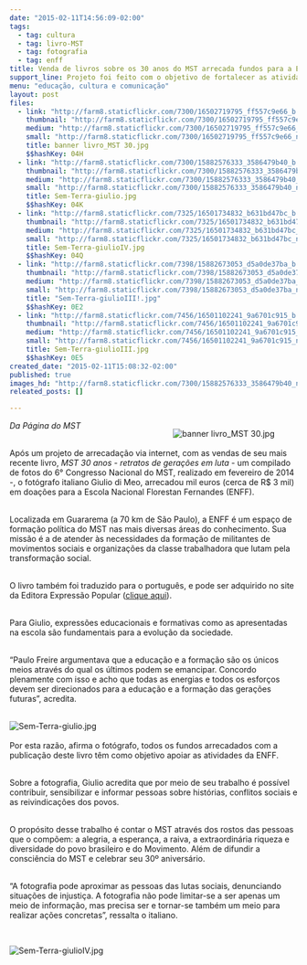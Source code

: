 ```yaml
---
date: "2015-02-11T14:56:09-02:00"
tags:
  - tag: cultura
  - tag: livro-MST
  - tag: fotografia
  - tag: enff
title: Venda de livros sobre os 30 anos do MST arrecada fundos para a ENFF
support_line: Projeto foi feito com o objetivo de fortalecer as atividades formativas e culturais oferecidas pela Escola Nacional Florestan Fernandes.
menu: "educação, cultura e comunicação"
layout: post
files:
  - link: "http://farm8.staticflickr.com/7300/16502719795_ff557c9e66_b.jpg"
    thumbnail: "http://farm8.staticflickr.com/7300/16502719795_ff557c9e66_t.jpg"
    medium: "http://farm8.staticflickr.com/7300/16502719795_ff557c9e66_z.jpg"
    small: "http://farm8.staticflickr.com/7300/16502719795_ff557c9e66_n.jpg"
    title: banner livro_MST 30.jpg
    $$hashKey: 04H
  - link: "http://farm8.staticflickr.com/7300/15882576333_3586479b40_b.jpg"
    thumbnail: "http://farm8.staticflickr.com/7300/15882576333_3586479b40_t.jpg"
    medium: "http://farm8.staticflickr.com/7300/15882576333_3586479b40_z.jpg"
    small: "http://farm8.staticflickr.com/7300/15882576333_3586479b40_n.jpg"
    title: Sem-Terra-giulio.jpg
    $$hashKey: 04K
  - link: "http://farm8.staticflickr.com/7325/16501734832_b631bd47bc_b.jpg"
    thumbnail: "http://farm8.staticflickr.com/7325/16501734832_b631bd47bc_t.jpg"
    medium: "http://farm8.staticflickr.com/7325/16501734832_b631bd47bc_z.jpg"
    small: "http://farm8.staticflickr.com/7325/16501734832_b631bd47bc_n.jpg"
    title: Sem-Terra-giulioIV.jpg
    $$hashKey: 04Q
  - link: "http://farm8.staticflickr.com/7398/15882673053_d5a0de37ba_b.jpg"
    thumbnail: "http://farm8.staticflickr.com/7398/15882673053_d5a0de37ba_t.jpg"
    medium: "http://farm8.staticflickr.com/7398/15882673053_d5a0de37ba_z.jpg"
    small: "http://farm8.staticflickr.com/7398/15882673053_d5a0de37ba_n.jpg"
    title: "Sem-Terra-giulioIII!.jpg"
    $$hashKey: 0E2
  - link: "http://farm8.staticflickr.com/7456/16501102241_9a6701c915_b.jpg"
    thumbnail: "http://farm8.staticflickr.com/7456/16501102241_9a6701c915_t.jpg"
    medium: "http://farm8.staticflickr.com/7456/16501102241_9a6701c915_z.jpg"
    small: "http://farm8.staticflickr.com/7456/16501102241_9a6701c915_n.jpg"
    title: Sem-Terra-giulioIII.jpg
    $$hashKey: 0E5
created_date: "2015-02-11T15:08:32-02:00"
published: true
images_hd: "http://farm8.staticflickr.com/7300/15882576333_3586479b40_n.jpg"
releated_posts: []

---
```

<figure class="image" style="float:right"><img alt="banner livro_MST 30.jpg" src="http://farm8.staticflickr.com/7300/16502719795_ff557c9e66_b.jpg" />
<figcaption></figcaption>
</figure>

<p><em>Da P&aacute;gina do MST</em></p>

<p><br />
Ap&oacute;s um projeto de arrecada&ccedil;&atilde;o via internet, com as vendas de seu mais recente livro,<em> MST 30 anos - retratos de gera&ccedil;&otilde;es em luta</em> - um compilado de fotos do 6&deg; Congresso Nacional do MST, realizado em fevereiro de 2014 -, o fot&oacute;grafo italiano Giulio di Meo, arrecadou mil euros (cerca de R$ 3 mil) em doa&ccedil;&otilde;es para a Escola Nacional Florestan Fernandes (ENFF).</p>

<p><br />
Localizada em Guararema (a 70 km de S&atilde;o Paulo), a ENFF &eacute; um espa&ccedil;o de forma&ccedil;&atilde;o pol&iacute;tica do MST nas mais diversas &aacute;reas do conhecimento. Sua miss&atilde;o &eacute; a de atender &agrave;s necessidades da forma&ccedil;&atilde;o de militantes de movimentos sociais e organiza&ccedil;&otilde;es da classe trabalhadora que lutam pela transforma&ccedil;&atilde;o social.</p>

<p><br />
O livro tamb&eacute;m foi traduzido para o portugu&ecirc;s, e pode ser adquirido no site da Editora Express&atilde;o Popular (<a href="https://www.expressaopopular.com.br/node/8658/" target="_blank">clique aqui</a>).&nbsp;</p>

<p><br />
Para Giulio, express&otilde;es educacionais e formativas como as apresentadas na escola s&atilde;o fundamentais para a evolu&ccedil;&atilde;o da sociedade. &nbsp;</p>

<p><br />
&ldquo;Paulo Freire argumentava que a educa&ccedil;&atilde;o e a forma&ccedil;&atilde;o s&atilde;o os &uacute;nicos meios atrav&eacute;s do qual os &uacute;ltimos podem se emancipar. Concordo plenamente com isso e acho que todas as energias e todos os esfor&ccedil;os devem ser direcionados para a educa&ccedil;&atilde;o e a forma&ccedil;&atilde;o das gera&ccedil;&otilde;es futuras&rdquo;, acredita.&nbsp;</p>

<p><br />
<img alt="Sem-Terra-giulio.jpg" src="http://farm8.staticflickr.com/7300/15882576333_3586479b40_b.jpg" /><br />
<br />
Por esta raz&atilde;o, afirma o fot&oacute;grafo, todos os fundos arrecadados com a publica&ccedil;&atilde;o deste livro t&ecirc;m como objetivo apoiar as atividades da ENFF.&nbsp;</p>

<p><br />
Sobre a fotografia, Giulio acredita que por meio de seu trabalho &eacute; poss&iacute;vel contribuir, sensibilizar e informar pessoas sobre hist&oacute;rias, conflitos sociais e as reivindica&ccedil;&otilde;es dos povos.&nbsp;</p>

<p><br />
O prop&oacute;sito desse trabalho &eacute; contar o MST atrav&eacute;s dos rostos das pessoas que o comp&otilde;em: a alegria, a esperan&ccedil;a, a raiva, a extraordin&aacute;ria riqueza e diversidade do povo brasileiro e do Movimento. Al&eacute;m de difundir a consci&ecirc;ncia do MST e celebrar seu 30&ordm; anivers&aacute;rio.&nbsp;</p>

<p><br />
&ldquo;A fotografia pode aproximar as pessoas das lutas sociais, denunciando situa&ccedil;&otilde;es de injusti&ccedil;a. A fotografia n&atilde;o pode limitar-se a ser apenas um meio de informa&ccedil;&atilde;o, mas precisa ser e tornar-se tamb&eacute;m um meio para realizar a&ccedil;&otilde;es concretas&rdquo;, ressalta o italiano.</p>

<p>&nbsp;</p>

<p><img alt="Sem-Terra-giulioIV.jpg" src="http://farm8.staticflickr.com/7325/16501734832_b631bd47bc_b.jpg" /></p>

<p>&nbsp;</p>

<p>&nbsp;</p>
